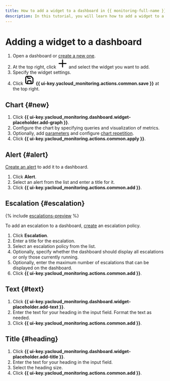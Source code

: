 ```yaml
---
title: How to add a widget to a dashboard in {{ monitoring-full-name }}
description: In this tutorial, you will learn how to add a widget to a dashboard in {{ monitoring-name }}.
---
```


# Adding a widget to a dashboard

1. Open a dashboard or [create a new one](create.md).
1. At the top right, click ![image](../../../_assets/console-icons/plus.svg) and select the widget you want to add.
1. Specify the widget settings.
1. Click ![image](../../../_assets/console-icons/floppy-disk.svg) **{{ ui-key.yacloud_monitoring.actions.common.save }}** at the top right.

## Chart {#new}

1. Click **{{ ui-key.yacloud_monitoring.dashboard.widget-placeholder.add-graph }}**.
1. Configure the chart by specifying queries and visualization of metrics.
1. Optionally, add [parameters](add-parameters.md) and configure [chart repetition](add-parameters.md#repeated-graphs).
1. Click **{{ ui-key.yacloud_monitoring.actions.common.apply }}**.

## Alert {#alert}

[Create an alert](../alert/create-alert.md) to add it to a dashboard.

1. Click **Alert**.
1. Select an alert from the list and enter a title for it.
1. Click **{{ ui-key.yacloud_monitoring.actions.common.add }}**.

## Escalation {#escalation}

{% include [escalations-preview](../../../_includes/monitoring/escalations-preview.md) %}

To add an escalation to a dashboard, [create](../alert/create-escalation.md) an escalation policy.

1. Click **Escalation**.
1. Enter a title for the escalation.
1. Select an escalation policy from the list.
1. Optionally, specify whether the dashboard should display all escalations or only those currently running.
1. Optionally, enter the maximum number of escalations that can be displayed on the dashboard.
1. Click **{{ ui-key.yacloud_monitoring.actions.common.add }}**.

## Text {#text}

1. Click **{{ ui-key.yacloud_monitoring.dashboard.widget-placeholder.add-text }}**.
1. Enter the text for your heading in the input field. Format the text as needed.
1. Click **{{ ui-key.yacloud_monitoring.actions.common.add }}**.

## Title {#heading}

1. Click **{{ ui-key.yacloud_monitoring.dashboard.widget-placeholder.add-title }}**.
1. Enter the text for your heading in the input field.
1. Select the heading size.
1. Click **{{ ui-key.yacloud_monitoring.actions.common.add }}**.